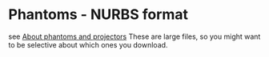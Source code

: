 # Phantoms - NURBS format
see [About phantoms and projectors](https://github.com/xcist/documentation/wiki/About-phantoms-and-projectors)
These are large files, so you might want to be selective about which ones you download.
